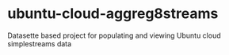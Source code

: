 # ubuntu-cloud-aggreg8streams
Datasette based project for populating and viewing Ubuntu cloud simplestreams data
